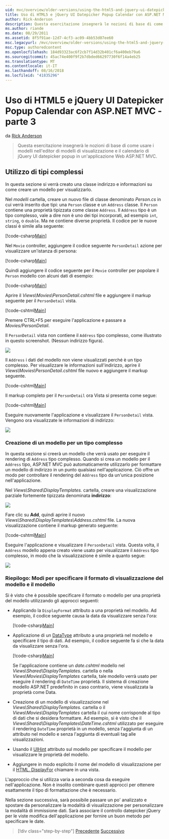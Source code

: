 ```yaml
---
uid: mvc/overview/older-versions/using-the-html5-and-jquery-ui-datepicker-popup-calendar-with-aspnet-mvc/using-the-html5-and-jquery-ui-datepicker-popup-calendar-with-aspnet-mvc-part-3
title: Uso di HTML5 e jQuery UI Datepicker Popup Calendar con ASP.NET MVC - parte 3 | Microsoft Docs
author: Rick-Anderson
description: Questa esercitazione insegnerà le nozioni di base di come usare i modelli nell'editor di modelli di visualizzazione e il calendario jQuery UI datepicker popup in MV un ASP.NET...
ms.author: riande
ms.date: 08/29/2011
ms.assetid: 8f5f91ae-12d7-4cf3-ac09-4bb53d07ee60
msc.legacyurl: /mvc/overview/older-versions/using-the-html5-and-jquery-ui-datepicker-popup-calendar-with-aspnet-mvc/using-the-html5-and-jquery-ui-datepicker-popup-calendar-with-aspnet-mvc-part-3
msc.type: authoredcontent
ms.openlocfilehash: 184d93323ac6f2cb7f14d32b401cf6a400eb79a6
ms.sourcegitcommit: 45ac74e400f9f2b7dbded66297730f6f14a4eb25
ms.translationtype: MT
ms.contentlocale: it-IT
ms.lasthandoff: 08/16/2018
ms.locfileid: "41835296"
---
```

<a name="using-the-html5-and-jquery-ui-datepicker-popup-calendar-with-aspnet-mvc---part-3"></a>Uso di HTML5 e jQuery UI Datepicker Popup Calendar con ASP.NET MVC - parte 3
====================
da [Rick Anderson](https://github.com/Rick-Anderson)

> Questa esercitazione insegnerà le nozioni di base di come usare i modelli nell'editor di modelli di visualizzazione e il calendario di jQuery UI datepicker popup in un'applicazione Web ASP.NET MVC.


## <a name="working-with-complex-types"></a>Utilizzo di tipi complessi

In questa sezione si verrà creato una classe indirizzo e informazioni su come creare un modello per visualizzarlo.

Nel *modelli* cartella, creare un nuovo file di classe denominato *Person.cs* in cui verrà inserito due tipi: una `Person` classe e un `Address` classe. Il `Person` contiene una proprietà tipizzata come classe `Address`. Il `Address` tipo è un tipo complesso, vale a dire non è uno dei tipi incorporati, ad esempio `int`, `string`, o `double`. Ma ne contiene diverse proprietà. Il codice per le nuove classi è simile alla seguente:

[!code-csharp[Main](using-the-html5-and-jquery-ui-datepicker-popup-calendar-with-aspnet-mvc-part-3/samples/sample1.cs)]

Nel `Movie` controller, aggiungere il codice seguente `PersonDetail` azione per visualizzare un'istanza di persona:

[!code-csharp[Main](using-the-html5-and-jquery-ui-datepicker-popup-calendar-with-aspnet-mvc-part-3/samples/sample2.cs)]

Quindi aggiungere il codice seguente per il `Movie` controller per popolare il `Person` modello con alcuni dati di esempio:

[!code-csharp[Main](using-the-html5-and-jquery-ui-datepicker-popup-calendar-with-aspnet-mvc-part-3/samples/sample3.cs)]

Aprire il *Views\Movies\PersonDetail.cshtml* file e aggiungere il markup seguente per il `PersonDetail` vista.

[!code-cshtml[Main](using-the-html5-and-jquery-ui-datepicker-popup-calendar-with-aspnet-mvc-part-3/samples/sample4.cshtml)]

Premere CTRL+F5 per eseguire l'applicazione e passare a *Movies/PersonDetail*.

Il `PersonDetail` vista non contiene il `Address` tipo complesso, come illustrato in questo screenshot. (Nessun indirizzo figura).

![](using-the-html5-and-jquery-ui-datepicker-popup-calendar-with-aspnet-mvc-part-3/_static/image1.png)

Il `Address` i dati del modello non viene visualizzati perché è un tipo complesso. Per visualizzare le informazioni sull'indirizzo, aprire il *Views\Movies\PersonDetail.cshtml* file nuovo e aggiungere il markup seguente.

[!code-cshtml[Main](using-the-html5-and-jquery-ui-datepicker-popup-calendar-with-aspnet-mvc-part-3/samples/sample5.cshtml)]

Il markup completo per il `PersonDetail` ora Vista si presenta come segue:

[!code-cshtml[Main](using-the-html5-and-jquery-ui-datepicker-popup-calendar-with-aspnet-mvc-part-3/samples/sample6.cshtml)]

Eseguire nuovamente l'applicazione e visualizzare il `PersonDetail` vista. Vengono ora visualizzate le informazioni di indirizzo:

![](using-the-html5-and-jquery-ui-datepicker-popup-calendar-with-aspnet-mvc-part-3/_static/image2.png)

### <a name="creating-a-template-for-a-complex-type"></a>Creazione di un modello per un tipo complesso

In questa sezione si creerà un modello che verrà usato per eseguire il rendering di `Address` tipo complesso. Quando si crea un modello per il `Address` tipo, ASP.NET MVC può automaticamente utilizzarlo per formattare un modello di indirizzo in un punto qualsiasi nell'applicazione. Ciò offre un modo per controllare il rendering del `Address` tipo da un'unica posizione nell'applicazione.

Nel *Views\Shared\DisplayTemplates.* cartella, creare una visualizzazione parziale fortemente tipizzata denominata **indirizzo**:

![](using-the-html5-and-jquery-ui-datepicker-popup-calendar-with-aspnet-mvc-part-3/_static/image3.png)

Fare clic su **Add**, quindi aprire il nuovo *Views\Shared\DisplayTemplates\Address.cshtml* file. La nuova visualizzazione contiene il markup generato seguente:

[!code-cshtml[Main](using-the-html5-and-jquery-ui-datepicker-popup-calendar-with-aspnet-mvc-part-3/samples/sample7.cshtml)]

Eseguire l'applicazione e visualizzare il `PersonDetail` vista. Questa volta, il `Address` modello appena creato viene usato per visualizzare il `Address` tipo complesso, in modo che la visualizzazione è simile a quanto segue:

![](using-the-html5-and-jquery-ui-datepicker-popup-calendar-with-aspnet-mvc-part-3/_static/image4.png)

### <a name="summary-ways-to-specify-the-model-display-format-and-template"></a>Riepilogo: Modi per specificare il formato di visualizzazione del modello e il modello

Si è visto che è possibile specificare il formato o modello per una proprietà del modello utilizzando gli approcci seguenti:

- Applicando la `DisplayFormat` attributo a una proprietà nel modello. Ad esempio, il codice seguente causa la data da visualizzare senza l'ora:

    [!code-csharp[Main](using-the-html5-and-jquery-ui-datepicker-popup-calendar-with-aspnet-mvc-part-3/samples/sample8.cs)]
- Applicazione di un [DataType](https://msdn.microsoft.com/library/system.componentmodel.dataannotations.datatype.aspx) attributo a una proprietà nel modello e specificare il tipo di dati. Ad esempio, il codice seguente fa sì che la data da visualizzare senza l'ora.

    [!code-csharp[Main](using-the-html5-and-jquery-ui-datepicker-popup-calendar-with-aspnet-mvc-part-3/samples/sample9.cs)]

    Se l'applicazione contiene un *date.cshtml* modello nel *Views\Shared\DisplayTemplates.* cartella o nella *Views\Movies\DisplayTemplates* cartella, tale modello verrà usato per eseguire il rendering di `DateTime` proprietà. Il sistema di creazione modello ASP.NET predefinito in caso contrario, viene visualizzata la proprietà come Data.
- Creazione di un modello di visualizzazione nel *Views\Shared\DisplayTemplates.* cartella o il *Views\Movies\DisplayTemplates* cartella il cui nome corrisponde al tipo di dati che si desidera formattare. Ad esempio, si è visto che il *Views\Shared\DisplayTemplates\DateTime.cshtml* utilizzato per eseguire il rendering `DateTime` proprietà in un modello, senza l'aggiunta di un attributo nel modello e senza l'aggiunta di eventuali tag alle visualizzazioni.
- Usando il [UIHint](https://msdn.microsoft.com/library/system.componentmodel.dataannotations.uihintattribute.uihint.aspx) attributo sul modello per specificare il modello per visualizzare le proprietà del modello.
- Aggiungere in modo esplicito il nome del modello di visualizzazione per il [HTML. DisplayFor](https://msdn.microsoft.com/library/ee407420.aspx) chiamare in una vista.

L'approccio che si utilizza varia a seconda cosa da eseguire nell'applicazione. Non è insolito combinare questi approcci per ottenere esattamente il tipo di formattazione che è necessario.

Nella sezione successiva, sarà possibile passare un po' analizzato e spostare da personalizzare la modalità di visualizzazione per personalizzare la modalità di immissione dati. Sarà associare il controllo datepicker jQuery per le viste modifica dell'applicazione per fornire un buon metodo per specificare le date.

> [!div class="step-by-step"]
> [Precedente](using-the-html5-and-jquery-ui-datepicker-popup-calendar-with-aspnet-mvc-part-2.md)
> [Successivo](using-the-html5-and-jquery-ui-datepicker-popup-calendar-with-aspnet-mvc-part-4.md)
